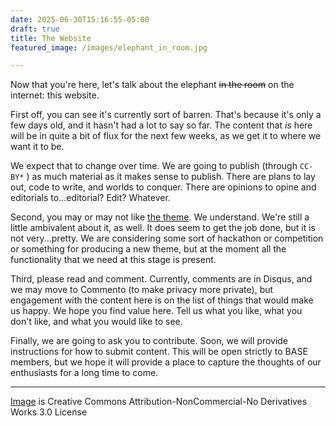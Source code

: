 ```yaml
---
date: 2025-06-30T15:16:55-05:00
draft: true
title: The Website
featured_image: /images/elephant_in_room.jpg

---
```



Now that you're here, let's talk about the elephant ~~in the room~~ on the internet: this website.  

First off, you can see it's currently sort of barren.  That's because it's only a few days old, and it hasn't had a lot to say so far.  The content that _is_ here will be in quite a bit of flux for the next few weeks, as we get it to where we want it to be.  

We expect that to change over time. We are going to publish (through `CC-BY*` ) as much material as it makes sense to publish.  There are plans to lay out, code to write, and worlds to conquer.  There are opinions to opine and editorials to...editorial?  Edit?  Whatever.

Second, you may or may not like [the theme](https://github.com/theNewDynamic/gohugo-theme-ananke).  We understand.  We're still a little ambivalent about it, as well.  It does seem to get the job done, but it is not very...pretty.  We are considering some sort of hackathon or competition or something for producing a new theme, but at the moment all the functionality that we need at this stage is present.

Third, please read and comment.  Currently, comments are in Disqus, and we may move to Commento (to make privacy more private), but engagement with the content here is on the list of things that would make us happy.  We hope you find value here.  Tell us what you like, what you don't like, and what you would like to see.  

Finally, we are going to ask you to contribute.  Soon, we will provide instructions for how to submit content.  This will be open strictly to BASE members, but we hope it will provide a place to capture the thoughts of our enthusiasts for a long time to come.


---

[Image](https://www.deviantart.com/pepey/art/Elephant-in-the-room-747516645) is Creative Commons Attribution-NonCommercial-No Derivatives Works 3.0 License